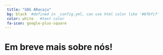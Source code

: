 ```yaml
---
 title: "GDG ARacaju"
 bg: black  #defined in _config.yml, can use html color like '#0fbfcf'
 color: white   #text color
 fa-icon: google-plus-square
---
```


# Em breve mais sobre nós!
